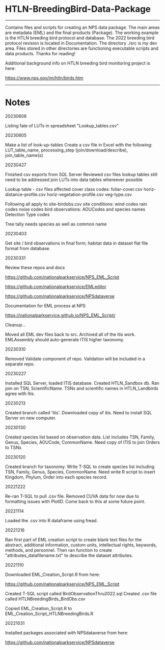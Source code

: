 # HTLN-BreedingBird-Data-Package
----------------
Contains files and scripts for creating an NPS data package. The main areas are metadata (EML) and the final products (Package). The working example is the HTLN breeding bird protocol and database. The 2022 breeding bird protocol revision is located in Documentation. The directory ./src is my dev area. Files stored in other directories are functioning executable scripts and data products. Thanks for reading!

Additional background info on HTLN breeding bird monitoring project is here:

https://www.nps.gov/im/htln/birds.htm

--------------------------------
# Notes

20230606

Listing fate of LUTs in spreadsheet "Lookup_tables.csv"

20230605

Make a list of look-up-tables
Create a csv file in Excel with the following:
LUT_table_name, processing_step (join/download/describe), join_table_name(s)



20230427

Finished csv exports from SQL Server
Reviewed csv files
  lookup tables still need to be addressed
  join LUTs into data tables whereever possible

Lookup table - csv files affected
  cover class codes: 
    foliar-cover.csv
    horiz-distance-profile.csv
    horiz-vegetation-profile.csv
    veg-type.csv

Following all apply to site-birdobs.csv
  site conditions:
    wind codes
    rain codes
    noise codes
  bird observations:
    AOUCodes and species names
    Detection Type codes

Tree tally needs species as well as common name
  

20230403

Get site / bird observations in final form; habitat data in dataset flat file format from database.


20230331

Review these repos and docs

https://github.com/nationalparkservice/NPS_EML_Script

https://github.com/nationalparkservice/EMLeditor

https://github.com/nationalparkservice/NPSdataverse


Documentation for EML process at NPS

https://nationalparkservice.github.io/NPS_EML_Script/


Cleanup...

Moved all EML dev files back to src. 
Archived all of the itis work. 
EMLAssembly should auto-generate ITIS higher taxonomy.


20230310

Removed Validate component of repo. Validation will be included in a separate repo.


20230227

Installed SQL Server, loaded ITIS database. Created HTLN_Sandbox db. Ran join on TSN, ScientificName.
TSNs and scientific names in HTLN_Landbirds agree with Itis.


20230213

Created branch called 'itis'. Downloaded copy of itis. Need to install SQL Server on new computer.


20230130

Created species list based on observation data. List includes TSN, Family, Genus, Species, AOUCode, CommonName. 
Need copy of ITIS to join Orders to TSNs



20230120

Created branch for taxonomy. Write T-SQL to create species list including TSN, Family, Genus, Species, CommonName. Need write R script to insert Kingdom, Phylum, Order into each species record.


20221222

Re-ran T-SQL to pull .csv file. Removed CUVA data for now due to formatting issues with PlotID. Come back to this at some future point.

20221114

Loaded the .csv into R dataframe using fread.


20221216

Ran first part of EML creation script to create blank text files for the abstract, additional information, custom units, intellectual
rights, keywords, methods, and personnel. Then ran function to create "attributes_datafilename.txt" to describe the dataset attributes.

20221110

Downloaded EML_Creation_Script.R from here:

https://github.com/nationalparkservice/NPS_EML_Script

Created T-SQL script called BirdObservationThru2022.sql
Created .csv file called HTLNBreedingBirds_BirdObs.csv

Copied EML_Creation_Script.R to EML_Creation_Script_HTLNBreedingBirds.R

20221031

Installed packages associated with NPSdataverse from here:

https://github.com/nationalparkservice/NPSdataverse








